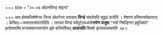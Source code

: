 +++
title = "२० ०७ ओदनपिण्डं संवृत्य"

+++
अथ होमबलिशेषेभ्यः त्रिभ्य ओदनेभ्य उपादाय **पिण्डं** संवर्तयति सुदृढं करोति ।
शेषाणां प्रतिपत्त्यपेक्षत्वात् ।
केचित्—जयन्तस्योदनादिति ।
ततस्तं पिण्डं पर्मपुटेऽवधायो**त्तरेण यजुषा** "नमो निषङ्गिण इषुधिमते" इत्येतावतैव मन्त्रसमाम्नायगतेन वृक्षे कस्मिंश्चिद् **आसजति** शिक्ये
कृत्वावलम्बयति ॥७॥